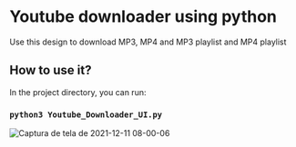 # Youtube downloader using python

Use this design to download MP3, MP4 and MP3 playlist and MP4 playlist

## How to use it?

In the project directory, you can run:

### `python3 Youtube_Downloader_UI.py`
![Captura de tela de 2021-12-11 08-00-06](https://user-images.githubusercontent.com/76436331/145674226-1150d63b-d14c-40b9-a226-7d60616e0a65.png)

